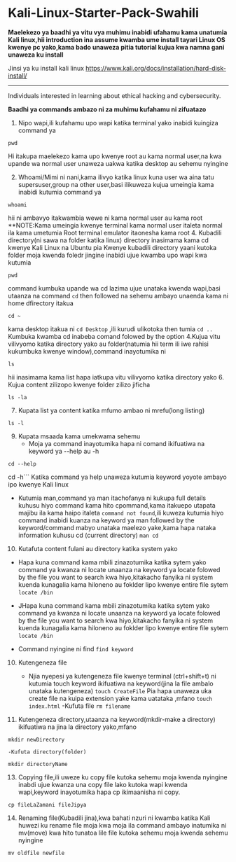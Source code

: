 # Kali-Linux-Starter-Pack-Swahili
**Maelekezo ya baadhi ya vitu vya muhimu inabidi ufahamu kama unatumia Kali linux,hii introduction ina assume kwamba ume install tayari Linux OS kwenye pc yako,kama bado unaweza pitia tutorial kujua kwa namna gani unaweza ku install**



Jinsi ya ku install kali linux https://www.kali.org/docs/installation/hard-disk-install/
______________________________________________________________________________________________________________________________________________________________

Individuals interested in learning about ethical hacking and cybersecurity.

**Baadhi ya commands ambazo ni za muhimu kufahamu ni zifuatazo**
1. Nipo wapi,ili kufahamu upo wapi katika terminal yako inabidi kuingiza command ya
```
pwd
```
Hi itakupa maelekezo kama upo kwenye root au kama normal user,na kwa upande wa normal user unaweza uakwa katika desktop au sehemu nyingine

2. Whoami/Mimi ni nani,kama ilivyo katika linux kuna user wa aina tatu supersuser,group na other user,basi ilikuweza kujua umeingia kama inabidi kutumia command ya
```
whoami
```
hii ni ambavyo itakwambia wewe ni kama normal user au kama root
**NOTE:Kama umeingia kwenye terminal kama normal user italeta normal ila kama umetumia Root terminal emulator itaonesha kama root
4. Kubadili directory(ni sawa na folder katika linux) directory inasimama kama cd kwenye Kali Linux na Ubuntu pia
   Kwenye kubadili directory yaani kutoka folder moja kwenda foledr jingine inabidi ujue kwamba upo wapi kwa kutumia
```
pwd
```
   command kumbuka upande wa cd lazima ujue unataka kwenda wapi,basi utaanza na command ```cd``` then followed na sehemu ambayo unaenda kama ni home dfirectory itakua
```
cd ~
```
kama desktop itakua ni
   ```cd Desktop```
    ,ili kurudi ulikotoka then tumia ```cd ..```
   Kumbuka kwamba cd inabeba comand folowed by the option
4.Kujua vitu vilivyomo katika directory yako au folder(natumia hii term ili iwe rahisi kukumbuka kwenye window),command inayotumika ni
```
ls
```
hii inasimama kama list hapa iatkupa vitu vilivyomo katika directory yako
6. Kujua content zilizopo kwenye folder zilizo jificha
```
ls -la
```
7. Kupata list ya content katika mfumo ambao ni mrefu(long listing)
```
ls -l
```
9. Kupata msaada kama umekwama sehemu
   - Moja ya command inayotumika hapa ni comand ikifuatiwa na keyword ya --help au -h
```
cd --help
```
cd -h``` Katika command ya help unaweza kutumia keyword yoyote ambayo ipo kwenye Kali linux
   * Kutumia man,command ya man itachofanya ni kukupa full details kuhusu hiyo command kama hito cpommand,kama itakuepo utapata majibu ila kama haipo italeta ```command not found```,ili kuweza kutumia hiyo command inabidi kuanza na keyword ya man followed by the keyword/command mabyo unataka maelezo yake,kama hapa nataka information kuhusu cd (current directory)
     ```man cd```
10. Kutafuta content fulani au directory katika system yako
   - Hapa kuna command kama mbili zinazotumika katika sytem yako command ya kwanza ni locate
     unaanza na keyword ya locate folowed by the file you want to search kwa hiyo,kitakacho fanyika ni system kuenda kunagalia kama hiloneno au foklder lipo kwenye entire file sytem
     ```locate /bin```
   * JHapa kuna command kama mbili zinazotumika katika sytem yako command ya kwanza ni locate
     unaanza na keyword ya locate folowed by the file you want to search kwa hiyo,kitakacho fanyika ni system kuenda kunagalia kama hiloneno au foklder lipo kwenye entire file sytem
     ```locate /bin```
   + Command nyingine ni find
    ```find keyword```
10. Kutengeneza file
    - Njia nyepesi ya kutengeneza file kwenye terminal (ctrl+shift+t) ni kutumia touch keyword ikifuatiwa na keyword(jina la file ambalo unataka kutengeneza)
      ```touch CreateFile```
      Pia hapa unaweza uka create file na kuipa extension yake kama uatataka ,mfano
      ```touch index.html```
      -Kufuta file
      ```rm filename```

11. Kutengeneza directory,utaanza na keyword(mkdir-make a directory) ikifuatiwa na jina la directory yako,mfano
```
mkdir newDirectory
```
    -Kufuta directory(folder)
```
mkdir directoryName
```

13. Copying file,ili uweze ku copy file kutoka sehemu moja kwenda nyingine inabdi ujue kwanza una copy file lako kutoka wapi kwenda wapi,keyword inayotumika hapa cp ikimaanisha ni copy.
```
cp fileLaZamani fileJipya
```

14. Renaming file(Kubadili jina),kwa bahati nzuri ni kwamba katika Kali huwezi ku rename file moja kwa moja ila command ambayo inatumika ni mv(move) kwa hito tunatoa lile file kutoka sehemu moja kwenda sehemu nyingine
    
```
mv oldfile newfile
```
    


